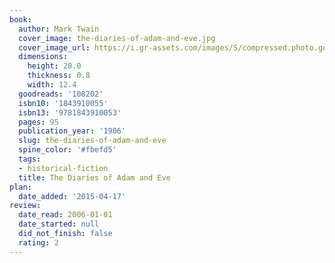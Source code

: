 ```yaml
---
book:
  author: Mark Twain
  cover_image: the-diaries-of-adam-and-eve.jpg
  cover_image_url: https://i.gr-assets.com/images/S/compressed.photo.goodreads.com/books/1374097796l/108202._SX98_.jpg
  dimensions:
    height: 20.0
    thickness: 0.8
    width: 12.4
  goodreads: '108202'
  isbn10: '1843910055'
  isbn13: '9781843910053'
  pages: 95
  publication_year: '1906'
  slug: the-diaries-of-adam-and-eve
  spine_color: '#fbefd5'
  tags:
  - historical-fiction
  title: The Diaries of Adam and Eve
plan:
  date_added: '2015-04-17'
review:
  date_read: 2006-01-01
  date_started: null
  did_not_finish: false
  rating: 2
---
```

